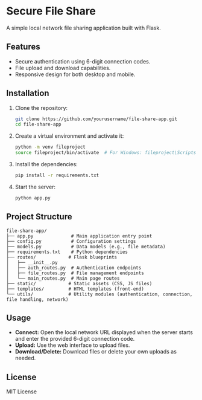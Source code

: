 # Secure File Share

A simple local network file sharing application built with Flask.

## Features

- Secure authentication using 6-digit connection codes.
- File upload and download capabilities.
- Responsive design for both desktop and mobile.

## Installation

1. Clone the repository:

   ```bash
   git clone https://github.com/yourusername/file-share-app.git
   cd file-share-app
   ```

2. Create a virtual environment and activate it:

   ```bash
   python -m venv fileproject
   source fileproject/bin/activate  # For Windows: fileproject\Scripts\activate
   ```

3. Install the dependencies:

   ```bash
   pip install -r requirements.txt
   ```

4. Start the server:

   ```bash
   python app.py
   ```

## Project Structure

```
file-share-app/
├── app.py              # Main application entry point
├── config.py           # Configuration settings
├── models.py           # Data models (e.g., file metadata)
├── requirements.txt    # Python dependencies
├── routes/            # Flask blueprints
│   ├── __init__.py
│   ├── auth_routes.py  # Authentication endpoints
│   ├── file_routes.py  # File management endpoints
│   └── main_routes.py  # Main page routes
├── static/            # Static assets (CSS, JS files)
├── templates/         # HTML templates (front-end)
└── utils/             # Utility modules (authentication, connection, file handling, network)
```

## Usage

- **Connect:** Open the local network URL displayed when the server starts and enter the provided 6-digit connection code.
- **Upload:** Use the web interface to upload files.
- **Download/Delete:** Download files or delete your own uploads as needed.

## License

MIT License
